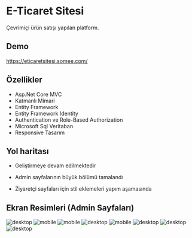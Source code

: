 
# E-Ticaret Sitesi

Çevrimiçi ürün satışı yapılan platform.


## Demo

https://eticaretsitesi.somee.com/  

  
## Özellikler

- Asp.Net Core MVC
- Katmanlı Mimari
- Entity Framework
- Entity Framework Identity
- Authentication ve Role-Based Authorization
- Microsoft Sql Veritaban
- Responsive Tasarım

  
## Yol haritası

- Geliştirmeye devam edilmektedir

- Admin sayfalarının büyük bölümü tamalandı

- Ziyaretçi sayfaları için stil eklemeleri yapım aşamasında

## Ekran Resimleri (Admin Sayfaları)

![desktop](https://github.com/GurhanBatmaca/OnlineShop/blob/main/Screenshots/admin-pages/screenshot-1.png)
![mobile](https://github.com/GurhanBatmaca/OnlineShop/blob/main/Screenshots/admin-pages/screenshot-2.png)
![mobile](https://github.com/GurhanBatmaca/OnlineShop/blob/main/Screenshots/admin-pages/screenshot-3.png)
![desktop](https://github.com/GurhanBatmaca/OnlineShop/blob/main/Screenshots/admin-pages/screenshot-4.png)
![mobile](https://github.com/GurhanBatmaca/OnlineShop/blob/main/Screenshots/admin-pages/screenshot-5.png)
![desktop](https://github.com/GurhanBatmaca/OnlineShop/blob/main/Screenshots/admin-pages/screenshot-6.png)
![desktop](https://github.com/GurhanBatmaca/OnlineShop/blob/main/Screenshots/admin-pages/screenshot-7.png)
![desktop](https://github.com/GurhanBatmaca/OnlineShop/blob/main/Screenshots/admin-pages/screenshot-9.png)

  
